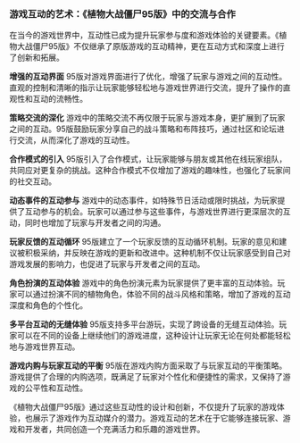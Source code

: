 ### 游戏互动的艺术：《植物大战僵尸95版》中的交流与合作

在当今的游戏世界中，互动性已成为提升玩家参与度和游戏体验的关键要素。《植物大战僵尸95版》不仅继承了原版游戏的互动精神，更在互动方式和深度上进行了创新和拓展。

**增强的互动界面**
95版对游戏界面进行了优化，增强了玩家与游戏之间的互动性。直观的控制和清晰的指示让玩家能够轻松地与游戏世界进行交流，提升了操作的直观性和互动的流畅性。

**策略交流的深化**
游戏中的策略交流不再仅限于玩家与游戏本身，更扩展到了玩家之间的互动。95版鼓励玩家分享自己的战斗策略和布阵技巧，通过社区和论坛进行交流，从而深化了游戏的互动性。

**合作模式的引入**
95版引入了合作模式，让玩家能够与朋友或其他在线玩家组队，共同应对更复杂的挑战。这种合作模式不仅增加了游戏的趣味性，也强化了玩家间的社交互动。

**动态事件的互动参与**
游戏中的动态事件，如特殊节日活动或限时挑战，为玩家提供了互动参与的机会。玩家可以通过参与这些事件，与游戏世界进行更深层次的互动，同时也增加了玩家与开发者之间的沟通。

**玩家反馈的互动循环**
95版建立了一个玩家反馈的互动循环机制。玩家的意见和建议被积极采纳，并反映在游戏的更新和改进中。这种机制不仅让玩家感受到自己对游戏发展的影响力，也促进了玩家与开发者之间的互动。

**角色扮演的互动体验**
游戏中的角色扮演元素为玩家提供了更丰富的互动体验。玩家可以通过扮演不同的植物角色，体验不同的战斗风格和策略，增加了游戏的互动深度和角色的个性化。

**多平台互动的无缝体验**
95版支持多平台游玩，实现了跨设备的无缝互动体验。玩家可以在不同的设备上继续他们的游戏进度，这种设计让玩家无论在何处都能轻松地与游戏世界互动。

**游戏内购与玩家互动的平衡**
95版在游戏内购方面采取了与玩家互动的平衡策略。游戏提供了合理的内购选项，既满足了玩家对个性化和便捷性的需求，又保持了游戏的公平性和互动性。

《植物大战僵尸95版》通过这些互动性的设计和创新，不仅提升了玩家的游戏体验，也展示了游戏作为互动媒介的潜力。游戏互动的艺术在于它能够连接玩家、游戏和开发者，共同创造一个充满活力和乐趣的游戏世界。